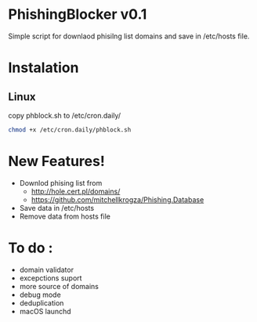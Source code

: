 # PhishingBlocker v0.1
Simple script for downlaod phisilng list domains and save in  /etc/hosts file. 

# Instalation 
## Linux 
copy phblock.sh to /etc/cron.daily/ 
```bash
chmod +x /etc/cron.daily/phblock.sh
```
# New Features!

  - Downlod phising list from 
    - http://hole.cert.pl/domains/
    - https://github.com/mitchellkrogza/Phishing.Database
  - Save data in  /etc/hosts  
  - Remove data from hosts file 


# To do :
  - domain  validator
  - excepctions suport 
  - more source of domains 
  - debug mode
  - deduplication 
  - macOS launchd 
  
  
